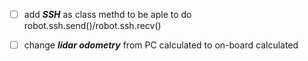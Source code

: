 - [ ] add ___SSH___ as class methd to be aple to do robot.ssh.send()/robot.ssh.recv()

- [ ] change ___lidar odometry___ from PC calculated to on-board calculated
